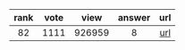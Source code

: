 
| rank | vote | view | answer | url |
|:-:|:-:|:-:|:-:|:-:|
|82|1111|926959|8| [url](http://stackoverflow.com/questions/11277432/how-to-remove-a-key-from-a-python-dictionary) |
